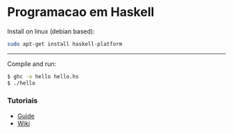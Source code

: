 # Programacao em Haskell

Install on linux (debian based): 
```bash
sudo apt-get install haskell-platform
```

---


Compile and run:
```bash
$ ghc -o hello hello.hs
$ ./hello
```
<!-- 
for image:
![title](linkimage.png) 
-->


### Tutoriais

* [Guide](http://haskell.tailorfontela.com.br/starting-out)
* [Wiki](http://www.haskell.org/haskellwiki/Haskell_in_5_steps)